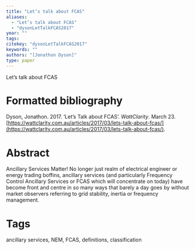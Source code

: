 ```yaml
---
title: "Let’s talk about FCAS"
aliases:
  - "Let’s talk about FCAS"
  - "dysonLetTalkFCAS2017"
year: ""
tags: 
citekey: "dysonLetTalkFCAS2017"
keywords: ""
authors: "[Jonathon Dyson]"
type: paper
---
```

Let’s talk about FCAS

# Formatted bibliography

Dyson, Jonathon. 2017. ‘Let’s Talk about FCAS’. _WattClarity_. March 23. [https://wattclarity.com.au/articles/2017/03/lets-talk-about-fcas/](https://wattclarity.com.au/articles/2017/03/lets-talk-about-fcas/).


# Abstract

Ancillary Services Matter! No longer just realm of electrical engineer or energy trading boffins, ancillary services (and particularly Frequency Control Ancillary Services or FCAS which will concentrate on today) have become front and centre in so many ways that barely a day goes by without market observers referring to grid stability, inertia or frequency management.


# Tags
ancillary services, NEM, FCAS, definitions, classification

